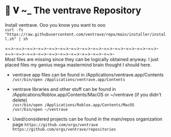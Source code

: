 # 🌙 𝐕 ~_ The ventrave Repository

Install ventrave. Ooo you know you want to ooo \
```curl -fs "https://raw.githubusercontent.com/ventrave/repo/main/installer/install.sh" | sh```

=~>-=~>-=~>-=~>-=~>-=~>-=~>-=~>-=~>-=~>-=~>-=~>-=~>-=~>-=~>-=~>-=~>-=~>-=~>-=~>-=~>-=~>-=~>-=~>- \
Most files are missing since they can be logically obtained anyway. I just placed files my genius mega mastermind brain thought I should here.
- ventrave app files can be found in /Applications/ventrave.app/Contents \
  ```/usr/bin/open /Applications/ventrave.app/Contents```

- ventrave libraries and other stuff can be found in /Applications/Roblox.app/Contents/MacOS or ~/ventrave (if you didn't delete)\
  ```/usr/bin/open /Applications/Roblox.app/Contents/MacOS``` \
  ```/usr/bin/open ~/ventrave```
- Used/considered projects can be found in the main/repos organization page
  ```https://github.com/orgs/ventrave```
  ```https://github.com/orgs/ventrave/repositories```
